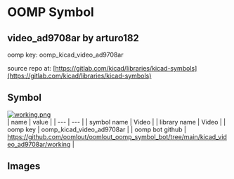 # OOMP Symbol  
## video_ad9708ar  by arturo182  
  
oomp key: oomp_kicad_video_ad9708ar  
  
source repo at: [https://gitlab.com/kicad/libraries/kicad-symbols](https://gitlab.com/kicad/libraries/kicad-symbols)  
## Symbol  
  
[![working.png](working_600.png)](working.png)  
| name | value | 
| --- | --- | 
| symbol name | Video | 
| library name | Video | 
| oomp key | oomp_kicad_video_ad9708ar | 
| oomp bot github | https://github.com/oomlout/oomlout_oomp_symbol_bot/tree/main/kicad_video_ad9708ar/working | 
## Images  
